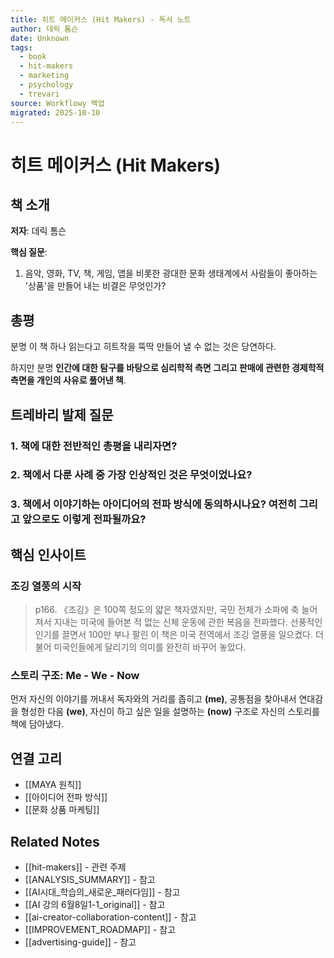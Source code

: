 ```yaml
---
title: 히트 메이커스 (Hit Makers) - 독서 노트
author: 데릭 톰슨
date: Unknown
tags:
  - book
  - hit-makers
  - marketing
  - psychology
  - trevari
source: Workflowy 백업
migrated: 2025-10-10
---
```


# 히트 메이커스 (Hit Makers)

## 책 소개

**저자**: 데릭 톰슨

**핵심 질문**:
1. 음악, 영화, TV, 책, 게임, 앱을 비롯한 광대한 문화 생태계에서 사람들이 좋아하는 '상품'을 만들어 내는 비결은 무엇인가?

## 총평

분명 이 책 하나 읽는다고 히트작을 뚝딱 만들어 낼 수 없는 것은 당연하다.

하지만 분명 **인간에 대한 탐구를 바탕으로 심리학적 측면 그리고 판매에 관련한 경제학적 측면을 개인의 사유로 풀어낸 책**.

## 트레바리 발제 질문

### 1. 책에 대한 전반적인 총평을 내리자면?

### 2. 책에서 다룬 사례 중 가장 인상적인 것은 무엇이었나요?

### 3. 책에서 이야기하는 아이디어의 전파 방식에 동의하시나요? 여전히 그리고 앞으로도 이렇게 전파될까요?

## 핵심 인사이트

### 조깅 열풍의 시작

> p166. 《조깅》은 100쪽 정도의 얇은 책자였지만, 국민 전체가 소파에 축 늘어져서 지내는 미국에 들어본 적 없는 신체 운동에 관한 복음을 전파했다. 선풍적인 인기를 끌면서 100만 부나 팔린 이 책은 미국 전역에서 조깅 열풍을 일으켰다. 더불어 미국인들에게 달리기의 의미를 완전히 바꾸어 놓았다.

### 스토리 구조: Me - We - Now

먼저 자신의 이야기를 꺼내서 독자와의 거리를 좁히고 **(me)**, 공통점을 찾아내서 연대감을 형성한 다음 **(we)**, 자신이 하고 싶은 일을 설명하는 **(now)** 구조로 자신의 스토리를 책에 담아냈다.

## 연결 고리
- [[MAYA 원칙]]
- [[아이디어 전파 방식]]
- [[문화 상품 마케팅]]

## Related Notes
- [[hit-makers]] - 관련 주제
- [[ANALYSIS_SUMMARY]] - 참고
- [[AI시대_학습의_새로운_패러다임]] - 참고
- [[AI 강의 6월8일1-1_original]] - 참고
- [[ai-creator-collaboration-content]] - 참고
- [[IMPROVEMENT_ROADMAP]] - 참고
- [[advertising-guide]] - 참고
